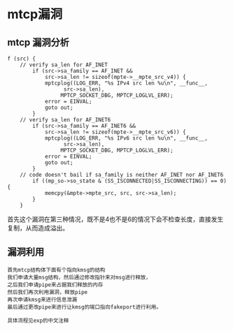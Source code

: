# mtcp漏洞
## mtcp 漏洞分析

```
f (src) {
    // verify sa_len for AF_INET
        if (src->sa_family == AF_INET &&
            src->sa_len != sizeof(mpte->__mpte_src_v4)) {
            mptcplog((LOG_ERR, "%s IPv4 src len %u\n", __func__,
                  src->sa_len),
                 MPTCP_SOCKET_DBG, MPTCP_LOGLVL_ERR);
            error = EINVAL;
            goto out;
        }
    // verify sa_len for AF_INET6
        if (src->sa_family == AF_INET6 &&
            src->sa_len != sizeof(mpte->__mpte_src_v6)) {
            mptcplog((LOG_ERR, "%s IPv6 src len %u\n", __func__,
                  src->sa_len),
                 MPTCP_SOCKET_DBG, MPTCP_LOGLVL_ERR);
            error = EINVAL;
            goto out;
        }
    // code doesn't bail if sa_family is neither AF_INET nor AF_INET6
        if ((mp_so->so_state & (SS_ISCONNECTED|SS_ISCONNECTING)) == 0) {
            memcpy(&mpte->mpte_src, src, src->sa_len);
        }
    }

```
首先这个漏洞在第三种情况，既不是4也不是6的情况下会不检查长度，直接发生复制，从而造成溢出。

## 漏洞利用

    首先mtcp结构体下面有个指向kmsg的结构
    我们申请大量msg结构，然后通过修改指针来对msg进行释放，
    之后我们申请pipe来占据我们释放的内存
    然后我们再次利用漏洞，释放pipe
    再次申请kmsg来进行信息泄漏
    最后通过更改pipe来进行让kmsg的端口指向fakeport进行利用。

    具体流程见exp的中文注释
